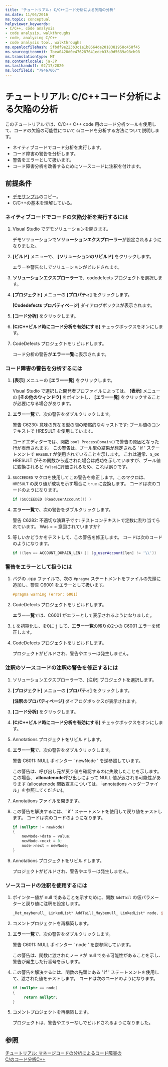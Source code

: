 ```yaml
---
title: 'チュートリアル: C/C++コード分析による欠陥の分析'
ms.date: 11/04/2016
ms.topic: conceptual
helpviewer_keywords:
- C/C++, code analysis
- code analysis, walkthroughs
- code, analyzing C/C++
- code analysis tool, walkthroughs
ms.openlocfilehash: 5fbdf9e223b3c1e1b8664de2018381958c458f45
ms.sourcegitcommit: 7bea0420d0e476287641edeb33a9d5689a98cb98
ms.translationtype: MT
ms.contentlocale: ja-JP
ms.lasthandoff: 02/17/2020
ms.locfileid: "79467067"
---
```

# <a name="walkthrough-analyzing-cc-code-for-defects"></a>チュートリアル: C/C++コード分析による欠陥の分析

このチュートリアルでは、C/C++ C++ code 用のコード分析ツールを使用して、コードの欠陥の可能性について c/コードを分析する方法について説明します。

- ネイティブコードでコード分析を実行します。
- コード障害の警告を分析します。
- 警告をエラーとして扱います。
- コード障害分析を改善するためにソースコードに注釈を付けます。

## <a name="prerequisites"></a>前提条件

- [デモサンプル](../code-quality/demo-sample.md)のコピー。
- C/C++の基本を理解している。

### <a name="to-run-code-defect-analysis-on-native-code"></a>ネイティブコードでコードの欠陥分析を実行するには

1. Visual Studio でデモソリューションを開きます。

     デモソリューションで**ソリューションエクスプローラー**が設定されるようになりました。

1. **[ビルド]** メニューで、 **[ソリューションのリビルド]** をクリックします。

     エラーや警告なしでソリューションがビルドされます。

1. **ソリューションエクスプローラー**で、codedefects プロジェクトを選択します。

1. **[プロジェクト]** メニューの **[プロパティ]** をクリックします。

     **[Codedefects プロパティページ]** ダイアログボックスが表示されます。

1. **[コード分析]** をクリックします。

1. **[C/C++ビルド時にコード分析を有効にする]** チェックボックスをオンにします。

1. CodeDefects プロジェクトをリビルドします。

     コード分析の警告が**エラー一覧**に表示されます。

### <a name="to-analyze-code-defect-warnings"></a>コード障害の警告を分析するには

1. **[表示]** メニューの **[エラー一覧]** をクリックします。

     Visual Studio で選択した開発者プロファイルによっては、 **[表示]** メニューの **[その他のウィンドウ]** をポイントし、 **[エラー一覧]** をクリックすることが必要になる場合があります。

1. **エラー一覧**で、次の警告をダブルクリックします。

     警告 C6230: 意味の異なる型の間の暗黙的なキャストです: ブール値のコンテキストで HRESULT を使用しています。

     コードエディターでは、関数 `bool ProcessDomain()`で警告の原因となった行が表示されます。 この警告は、ブール型の結果が想定される ' if ' ステートメントで `HRESULT` が使用されていることを示します。  これは通常、`S_OK` HRESULT がその関数から返された場合は成功を示していますが、ブール値に変換されると `false`に評価されるため、これは誤りです。

1. `SUCCEEDED` マクロを使用してこの警告を修正します。このマクロは、`HRESULT` の戻り値が成功を示す場合に `true` に変換します。 コードは次のコードのようになります。

   ```cpp
   if (SUCCEEDED (ReadUserAccount()) )
   ```

1. **エラー一覧**で、次の警告をダブルクリックします。

     警告 C6282: 不適切な演算子です: テストコンテキストで定数に割り当てられています。 Was = = 意図されていますか?

1. 等しいかどうかをテストして、この警告を修正します。 コードは次のコードのようになります。

   ```cpp
   if ((len == ACCOUNT_DOMAIN_LEN) || (g_userAccount[len] != '\\'))
   ```

### <a name="to-treat-warning-as-an-error"></a>警告をエラーとして扱うには

1. バグの .cpp ファイルで、次の `#pragma` ステートメントをファイルの先頭に追加し、警告 C6001 をエラーとして扱います。

   ```cpp
   #pragma warning (error: 6001)
   ```

1. CodeDefects プロジェクトをリビルドします。

     **エラー一覧**では、C6001 がエラーとして表示されるようになりました。

1. `i` を初期化し、を0に `j` して、**エラー一覧**の残りの2つの C6001 エラーを修正します。

1. CodeDefects プロジェクトをリビルドします。

     プロジェクトがビルドされ、警告やエラーは発生しません。

### <a name="to-correct-the-source-code-annotation-warnings-in-annotationc"></a>注釈のソースコードの注釈の警告を修正するには

1. ソリューションエクスプローラーで、[注釈] プロジェクトを選択します。

1. **[プロジェクト]** メニューの **[プロパティ]** をクリックします。

     **[注釈のプロパティページ]** ダイアログボックスが表示されます。

1. **[コード分析]** をクリックします。

1. **[C/C++ビルド時にコード分析を有効にする]** チェックボックスをオンにします。

1. Annotations プロジェクトをリビルドします。

1. **エラー一覧**で、次の警告をダブルクリックします。

     警告 C6011: NULL ポインター ' newNode ' を逆参照しています。

     この警告は、呼び出し元が戻り値を確認するのに失敗したことを示します。 この場合、 **allocatenode**呼び出しによって NULL 値が返される可能性があります (allocatenode 関数宣言については、「annotations ヘッダーファイル」を参照してください)。

1. Annotations ファイルを開きます。

1. この警告を解決するには、' if ' ステートメントを使用して戻り値をテストします。 コードは次のコードのようになります。

   ```cpp
   if (nullptr != newNode)
   {
       newNode->data = value;
       newNode->next = 0;
       node->next = newNode;
   }
   ```

1. Annotations プロジェクトをリビルドします。

     プロジェクトがビルドされ、警告やエラーは発生しません。

### <a name="to-use-source-code-annotation"></a>ソースコードの注釈を使用するには

1. ポインター値が null であることを示すために、関数 `AddTail` の仮パラメーターと戻り値に注釈を設定します。

   ```cpp
   _Ret_maybenull_ LinkedList* AddTail(_Maybenull_ LinkedList* node, int value)
   ```

1. コメントプロジェクトを再構築します。

1. **エラー一覧**で、次の警告をダブルクリックします。

     警告 C6011: NULL ポインター ' node ' を逆参照しています。

     この警告は、関数に渡されたノードが null である可能性があることを示し、警告が発生した行番号を示します。

1. この警告を解決するには、関数の先頭にある ' if ' ステートメントを使用して、渡された値をテストします。 コードは次のコードのようになります。

   ```cpp
   if (nullptr == node)
   {
        return nullptr;
   }
   ```

1. コメントプロジェクトを再構築します。

     プロジェクトは、警告やエラーなしでビルドされるようになりました。

## <a name="see-also"></a>参照

[チュートリアル: マネージコードの分析によるコード障害の](/visualstudio/code-quality/walkthrough-analyzing-managed-code-for-code-defects)\
[C/のコード分析C++](../code-quality/code-analysis-for-c-cpp-overview.md)
